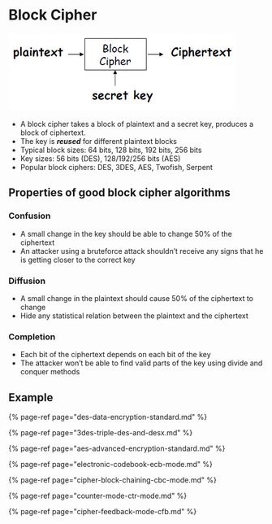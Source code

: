 # Block Cipher

![](../../.gitbook/assets/image%20%286%29.png)

* A block cipher takes a block of plaintext and a secret key, produces a block of ciphertext. 
* The key is _**reused**_ for different plaintext blocks 
* Typical block sizes: 64 bits, 128 bits, 192 bits, 256 bits 
* Key sizes: 56 bits \(DES\), 128/192/256 bits \(AES\) 
* Popular block ciphers: DES, 3DES, AES, Twofish, Serpent

## Properties of good block cipher algorithms

### Confusion

* A small change in the key should be able to change 50% of the ciphertext 
* An attacker using a bruteforce attack shouldn’t receive any signs that he is getting closer to the correct key

### Diffusion

* A small change in the plaintext should cause 50% of the ciphertext to change 
* Hide any statistical relation between the plaintext and the ciphertext

### Completion

* Each bit of the ciphertext depends on each bit of the key 
* The attacker won’t be able to find valid parts of the key using divide and conquer methods



## Example

{% page-ref page="des-data-encryption-standard.md" %}

{% page-ref page="3des-triple-des-and-desx.md" %}

{% page-ref page="aes-advanced-encryption-standard.md" %}

{% page-ref page="electronic-codebook-ecb-mode.md" %}

{% page-ref page="cipher-block-chaining-cbc-mode.md" %}

{% page-ref page="counter-mode-ctr-mode.md" %}

{% page-ref page="cipher-feedback-mode-cfb.md" %}

